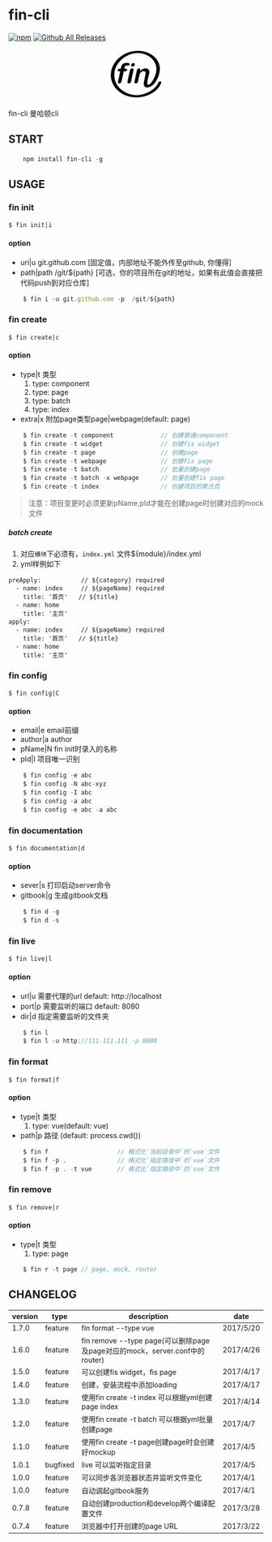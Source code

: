 # fin-cli

[![npm](https://img.shields.io/npm/v/fin-cli.svg)](https://www.npmjs.com/package/fin-cli)
[![Github All Releases](https://img.shields.io/npm/dm/fin-cli.svg)](https://www.npmjs.com/package/fin-cli)

<center>

![](./static/image/logo.jpg)
</center>

fin-cli  曼哈顿cli

## START
```javascript
    npm install fin-cli -g

```

## USAGE

### fin init
    $ fin init|i
#### option

 - uri|u git.github.com  [固定值，内部地址不能外传至github, 你懂得]
 - path|path /git/${path}  [可选，你的项目所在git的地址，如果有此值会直接把代码push到对应仓库]

```javascript
    $ fin i -u git.github.com -p  /git/${path}
```

### fin create
    $ fin create|c
#### option

 - type|t 类型
    1. type: component
    2. type: page
    3. type: batch
    4. type: index
 - extra|x 附加page类型page|webpage(default: page)
 
```javascript
    $ fin create -t component             // 创建普通component
    $ fin create -t widget                // 创建fis widget
    $ fin create -t page                  // 创建page
    $ fin create -t webpage               // 创建fis page
    $ fin create -t batch                 // 批量创建page
    $ fin create -t batch -x webpage      // 批量创建fis page
    $ fin create -t index                 // 创建项目的聚合页
```

>注意：项目变更时必须更新pName,pId才能在创建page时创建对应的mock文件

##### batch create

1. 对应`模块`下必须有，`index.yml` 文件${module}/index.yml
2. yml样例如下
```
preApply:           // ${category} required
  - name: index     // ${pageName} required
    title: '首页'   // ${title}
  - name: home
    title: '主页'
apply:
  - name: index     // ${pageName} required
    title: '首页'   // ${title}
  - name: home
    title: '主页'
```

### fin config
    $ fin config|C
#### option

 - email|e email前缀
 - author|a author
 - pName|N fin init时录入的名称
 - pId|I 项目唯一识别


```javascript
    $ fin config -e abc
    $ fin config -N abc-xyz
    $ fin config -I abc
    $ fin config -a abc
    $ fin config -e abc -a abc
```

### fin documentation
    $ fin documentation|d
#### option

 - sever|s 打印启动server命令
 - gitbook|g 生成gitbook文档
 
```javascript
    $ fin d -g
    $ fin d -s
```

### fin live
    $ fin live|l
#### option

 - url|u 需要代理的url default: http://localhost
 - port|p 需要监听的端口 default: 8080
 - dir|d 指定需要监听的文件夹
 
```javascript
    $ fin l
    $ fin l -u http://111.111.111 -p 8000
```

### fin format
    $ fin format|f
#### option

 - type|t 类型
    1. type: vue(default: vue)
 - path|p 路径 (default: process.cwd())
 
```javascript
    $ fin f                   // 格式化`当前目录中`的`vue`文件
    $ fin f -p .              // 格式化`指定路径中`的`vue`文件
    $ fin f -p . -t vue       // 格式化`指定路径中`的`vue`文件
```


### fin remove
    $ fin remove|r
#### option

 - type|t 类型
    1. type: page
 
```javascript
    $ fin r -t page // page, mock, router
```

## CHANGELOG

|version|type|description|date|
|---|---|---|---|
|1.7.0|feature|fin format --type vue|2017/5/20|
|1.6.0|feature|fin remove --type page(可以删除page及page对应的mock，server.conf中的router)|2017/4/26|
|1.5.0|feature|可以创建fis widget，fis page|2017/4/17|
|1.4.0|feature|创建，安装流程中添加loading|2017/4/17|
|1.3.0|feature|使用fin create -t index 可以根据yml创建page index|2017/4/14|
|1.2.0|feature|使用fin create -t batch 可以根据yml批量创建page|2017/4/7|
|1.1.0|feature|使用fin create -t page创建page时会创建好mockup|2017/4/5|
|1.0.1|bugfixed|live 可以监听指定目录|2017/4/5|
|1.0.0|feature|可以同步各浏览器状态并监听文件变化|2017/4/1|
|1.0.0|feature|自动调起gitbook服务|2017/4/1|
|0.7.8|feature|自动创建production和develop两个编译配置文件|2017/3/28|
|0.7.4|feature|浏览器中打开创建的page URL|2017/3/22|
 